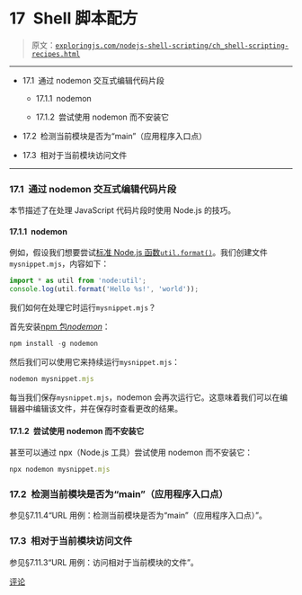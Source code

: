 # 17 Shell 脚本配方

> 原文：[`exploringjs.com/nodejs-shell-scripting/ch_shell-scripting-recipes.html`](https://exploringjs.com/nodejs-shell-scripting/ch_shell-scripting-recipes.html)

* * *

+   17.1 通过 nodemon 交互式编辑代码片段

    +   17.1.1 nodemon

    +   17.1.2 尝试使用 nodemon 而不安装它

+   17.2 检测当前模块是否为“main”（应用程序入口点）

+   17.3 相对于当前模块访问文件

* * *

### 17.1 通过 nodemon 交互式编辑代码片段

本节描述了在处理 JavaScript 代码片段时使用 Node.js 的技巧。

#### 17.1.1 nodemon

例如，假设我们想要尝试[标准 Node.js 函数`util.format()`](https://nodejs.org/api/util.html#util_util_format_format_args)。我们创建文件`mysnippet.mjs`，内容如下：

```js
import * as util from 'node:util';
console.log(util.format('Hello %s!', 'world'));
```

我们如何在处理它时运行`mysnippet.mjs`？

首先安装[npm 包*nodemon*](https://nodemon.io)：

```js
npm install -g nodemon
```

然后我们可以使用它来持续运行`mysnippet.mjs`：

```js
nodemon mysnippet.mjs
```

每当我们保存`mysnippet.mjs`，nodemon 会再次运行它。这意味着我们可以在编辑器中编辑该文件，并在保存时查看更改的结果。

#### 17.1.2 尝试使用 nodemon 而不安装它

甚至可以通过 npx（Node.js 工具）尝试使用 nodemon 而不安装它：

```js
npx nodemon mysnippet.mjs
```

### 17.2 检测当前模块是否为“main”（应用程序入口点）

参见§7.11.4“URL 用例：检测当前模块是否为“main”（应用程序入口点）”。

### 17.3 相对于当前模块访问文件

参见§7.11.3“URL 用例：访问相对于当前模块的文件”。

[评论](https://github.com/rauschma/nodejs-shell-scripting/issues/17)
